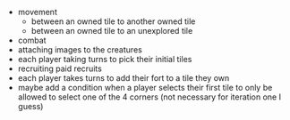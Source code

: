 - movement
	- between an owned tile to another owned tile
	- between an owned tile to an unexplored tile
- combat
- attaching images to the creatures
- each player taking turns to pick their initial tiles
- recruiting paid recruits
- each player takes turns to add their fort to a tile they own
- maybe add a condition when a player selects their first tile to only be allowed to select one of the 4 corners (not necessary for iteration one I guess)